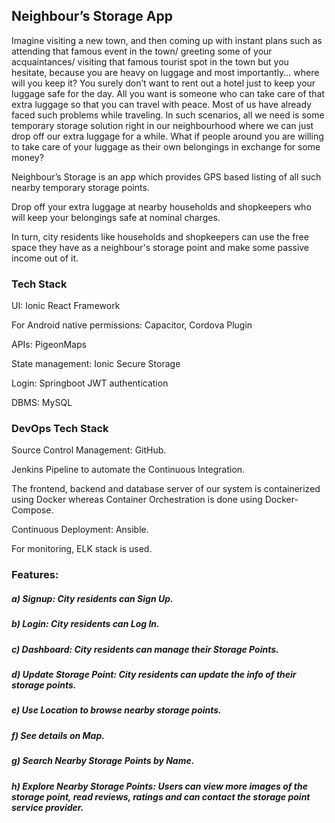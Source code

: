 ## Neighbour’s Storage App

Imagine visiting a new town, and then coming up with instant plans such as attending that famous event in the town/ greeting some of your acquaintances/ visiting that famous tourist spot in the town but you hesitate, because you are heavy on luggage and most importantly... where will you keep it? You surely don’t want to rent out a hotel just to
keep your luggage safe for the day. All you want is someone who can take care of that extra luggage so that you can travel with peace. Most of us have already faced such problems while traveling.
In such scenarios, all we need is some temporary storage solution right in our neighbourhood where we can just drop off our extra luggage for a while. What if people around you are willing to take care of your luggage as their own belongings in exchange for some money?

Neighbour’s Storage is an app which provides GPS based listing of all such nearby temporary storage points.

Drop off your extra luggage at nearby households and shopkeepers who will keep your belongings safe at nominal charges.

In turn, city residents like households and shopkeepers can use the free space they have as a neighbour's storage point and make some passive income out of it.

### Tech Stack

UI: Ionic React Framework

For Android native permissions: Capacitor, Cordova Plugin

APIs: PigeonMaps

State management: Ionic Secure Storage

Login: Springboot JWT authentication

DBMS: MySQL

### DevOps Tech Stack

Source Control Management: GitHub.

Jenkins Pipeline to automate the Continuous Integration.

The frontend, backend and database server of our system is containerized using Docker whereas Container Orchestration is done using Docker-Compose.

Continuous Deployment: Ansible.

For monitoring, ELK stack is used.

### Features:

##### a) Signup: City residents can Sign Up.

##### b) Login: City residents can Log In.

##### c) Dashboard: City residents can manage their Storage Points.

##### d) Update Storage Point: City residents can update the info of their storage points.

##### e) Use Location to browse nearby storage points.

##### f) See details on Map.

##### g) Search Nearby Storage Points by Name.

##### h) Explore Nearby Storage Points: Users can view more images of the storage point, read reviews, ratings and can contact the storage point service provider.


